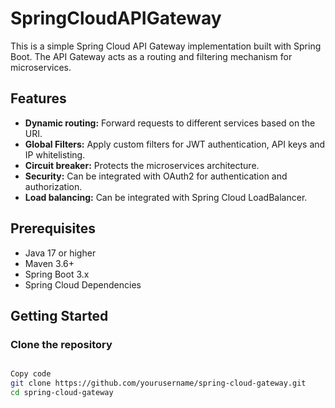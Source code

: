 # SpringCloudAPIGateway
This is a simple Spring Cloud API Gateway implementation built with Spring Boot. The API Gateway acts as a routing and filtering mechanism for microservices.

## Features
- **Dynamic routing:** Forward requests to different services based on the URI.
- **Global Filters:** Apply custom filters for JWT authentication, API keys and IP whitelisting.
- **Circuit breaker:** Protects the microservices architecture.
- **Security:** Can be integrated with OAuth2 for authentication and authorization.
- **Load balancing:** Can be integrated with Spring Cloud LoadBalancer.

## Prerequisites
- Java 17 or higher
- Maven 3.6+
- Spring Boot 3.x
- Spring Cloud Dependencies


## Getting Started
### Clone the repository
```bash

Copy code
git clone https://github.com/yourusername/spring-cloud-gateway.git
cd spring-cloud-gateway
